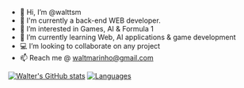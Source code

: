 - 👋 Hi, I’m @walttsm
- 👔 I'm currently a back-end WEB developer. 
- 👀 I’m interested in Games, AI & Formula 1
- 🌱 I’m currently learning Web, AI applications & game development
- 💻 I’m looking to collaborate on any project
- 📫 Reach me @ waltmarinho@gmail.com

[![Walter's GitHub stats](https://github-readme-stats.vercel.app/api?username=walttsm&show_icons=true&theme=tokyonight)](https://github.com/anuraghazra/github-readme-stats) [![Languages](https://github-readme-stats.vercel.app/api/top-langs/?username=walttsm&theme=tokyonight)](https://github.com/anuraghazra/github-readme-stats)



<!---
walttsm/walttsm is a ✨ special ✨ repository because its `README.md` (this file) appears on your GitHub profile.
You can click the Preview link to take a look at your changes.
--->
